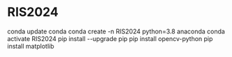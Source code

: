 # RIS2024

conda update conda
conda create -n RIS2024 python=3.8 anaconda
conda activate RIS2024
pip install --upgrade pip
pip install opencv-python
pip install matplotlib

